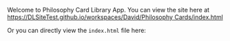Welcome to Philosophy Card Library App. You can view the site here at [https://DLSiteTest.github.io/workspaces/David/Philosophy Cards/index.html](https://davidl1983.github.io/DLSiteTest.github.io/)

Or you can directly view the `index.html` file here:
